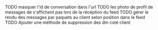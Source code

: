 TODO masquer l'id de conversation dans l'url
TODO les photo de profil de messages de s'affichent pas lors de la récéption du feed
TODO gérer le rendu des messages par paquets au client selon position dans le feed
TODO Ajouter une méthode de suppression des dm coté client
